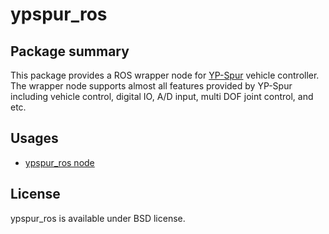 # ypspur_ros

## Package summary

This package provides a ROS wrapper node for [YP-Spur](https://github.com/openspur/yp-spur) vehicle controller.
The wrapper node supports almost all features provided by YP-Spur including vehicle control, digital IO, A/D input, multi DOF joint control, and etc.

## Usages
* [ypspur_ros node](doc/ypspur_ros)

## License

ypspur_ros is available under BSD license.
